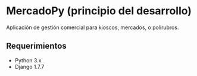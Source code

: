 <h1>MercadoPy  (principio del desarrollo)</h1>
Aplicación de gestión comercial para kioscos, mercados, o polirubros.

<h2>Requerimientos</h2>
<ul><li>Python 3.x</li><li>Django 1.7.7</li></ul>
